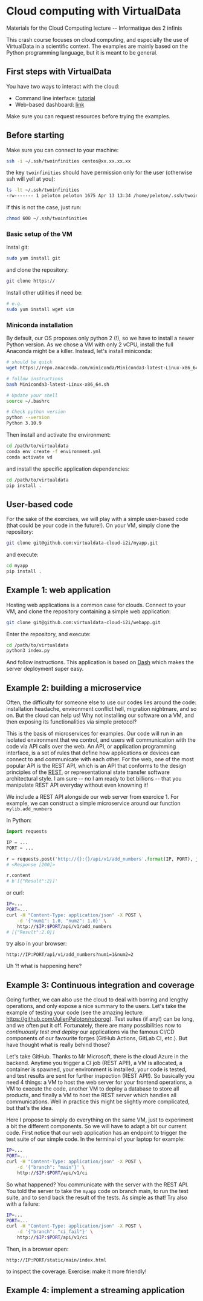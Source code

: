 # Cloud computing with VirtualData

Materials for the Cloud Computing lecture -- Informatique des 2 infinis

This crash course focuses on cloud computing, and especially the use of VirtualData in a scientific context. The examples are mainly based on the Python programming language, but it is meant to be general.

## First steps with VirtualData

You have two ways to interact with the cloud:
- Command line interface: [tutorial](https://gist.github.com/JulienPeloton/bb77476623a090c60ee1b7c2a2791699)
- Web-based dashboard: [link](https://keystone.lal.in2p3.fr)

Make sure you can request resources before trying the examples.

## Before starting

Make sure you can connect to your machine:

```bash
ssh -i ~/.ssh/twoinfinities centos@xx.xx.xx.xx
```

the key `twoinfinities` should have permission only for the user (otherwise ssh will yell at you):

```bash
ls -lt ~/.ssh/twoinfinities
-rw------- 1 peloton peloton 1675 Apr 13 13:34 /home/peloton/.ssh/twoinfinities
```

If this is not the case, just run:

```bash
chmod 600 ~/.ssh/twoinfinities
```

### Basic setup of the VM

Instal git:

```bash
sudo yum install git
```

and clone the repository:

```bash
git clone https://
```

Install other utilities if need be:

```bash
# e.g.
sudo yum install wget vim
```

### Miniconda installation

By default, our OS proposes only python 2 (!), so we have to install a newer Python version. As we chose a VM with only 2 vCPU, install the full Anaconda might be a killer. Instead, let's install miniconda:

```bash
# should be quick
wget https://repo.anaconda.com/miniconda/Miniconda3-latest-Linux-x86_64.sh

# follow instructions
bash Miniconda3-latest-Linux-x86_64.sh

# Update your shell
source ~/.bashrc

# Check python version
python --version
Python 3.10.9
```

Then install and activate the environment:

```bash
cd /path/to/virtualdata
conda env create -f environment.yml
conda activate vd
```

and install the specific application dependencies:

```bash
cd /path/to/virtualdata
pip install .
```

## User-based code

For the sake of the exercises, we will play with a simple user-based code (that could be your code in the future!). On your VM, simply clone the repository:

```bash
git clone git@github.com:virtualdata-cloud-i2i/myapp.git
```

and execute:

```bash
cd myapp
pip install .
```

## Example 1: web application

Hosting web applications is a common case for clouds. Connect to your VM, and clone the repository containing a simple web application:

```bash
git clone git@github.com:virtualdata-cloud-i2i/webapp.git
```

Enter the repository, and execute:

```bash
cd /path/to/virtualdata
python3 index.py
```

And follow instructions. This application is based on [Dash](https://dash.plotly.com) which makes the server deployment super easy.

## Example 2: building a microservice

Often, the difficulty for someone else to use our codes lies around the code: installation headache, environment conflict hell, migration nightmare, and so on. But the cloud can help us! Why not installing our software on a VM, and then exposing its functionalities via simple protocol?

This is the basis of microservices for examples. Our code will run in an isolated environment that we control, and users will communication with the code via API calls over the web. An API, or application programming interface, is a set of rules that define how applications or devices can connect to and communicate with each other. For the web, one of the most popular API is the REST API, which is an API that conforms to the design principles of the [REST](https://en.wikipedia.org/wiki/Representational_state_transfer), or representational state transfer software architectural style. I am sure -- no I am ready to bet billions -- that you manipulate REST API everyday without even knowning it!

We include a REST API alongside our web server from exercice 1. For example, we can construct a simple microservice around our function `mylib.add_numbers`

In Python:

```python
import requests

IP = ...
PORT = ...

r = requests.post('http://{}:{}/api/v1/add_numbers'.format(IP, PORT), json={'num1': 1, 'num2': 1})
# <Response [200]>

r.content
# b'[{"Result":2}]'
```

or curl:

```bash
IP=...
PORT=...
curl -H "Content-Type: application/json" -X POST \
    -d '{"num1": 1.0, "num2": 1.0}' \
    http://$IP:$PORT/api/v1/add_numbers
# [{"Result":2.0}]
```

try also in your browser:

```
http://IP:PORT/api/v1/add_numbers?num1=1&num2=2
```

Uh ?! what is happening here?


## Example 3: Continuous integration and coverage

Going further, we can also use the cloud to deal with borring and lengthy operations, and only expose a nice summary to the users. Let's take the example of testing your code (see the amazing lecture: https://github.com/JulienPeloton/robprog). Test suites (if any!) can be long, and we often put it off. Fortunately, there are many possibilities now to _continuously test and deploy_ our applications via the famous CI/CD components of our favourite forges (GitHub Actions, GitLab CI, etc.). But have thought what is really behind those?

Let's take GitHub. Thanks to Mr Microsoft, there is the cloud Azure in the backend. Anytime you trigger a CI job (REST API!), a VM is allocated, a container is spawned, your environment is installed, your code is tested, and test results are sent for further inspection (REST API!). So basically you need 4 things: a VM to host the web server for your frontend operations, a VM to execute the code, another VM to deploy a database to store all products, and finally a VM to host the REST server which handles all communications. Well in practice this might be slightly more complicated, but that's the idea.

Here I propose to simply do everything on the same VM, just to experiment a bit the different components. So we will have to adapt a bit our current code. First notice that our web application has an endpoint to trigger the test suite of our simple code. In the terminal of your laptop for example:

```bash
IP=...
PORT=...
curl -H "Content-Type: application/json" -X POST \
    -d '{"branch": "main"}' \
    http://$IP:$PORT/api/v1/ci
```

So what happened? You communicate with the server with the REST API. You told the server to take the `myapp` code on branch main, to run the test suite, and to send back the result of the tests. As simple as that! Try also with a failure:

```bash
IP=...
PORT=...
curl -H "Content-Type: application/json" -X POST \
    -d '{"branch": "ci_fail"}' \
    http://$IP:$PORT/api/v1/ci
```

Then, in a browser open:

```
http://IP:PORT/static/main/index.html
```

to inspect the coverage. Exercise: make it more friendly!

## Example 4: implement a streaming application